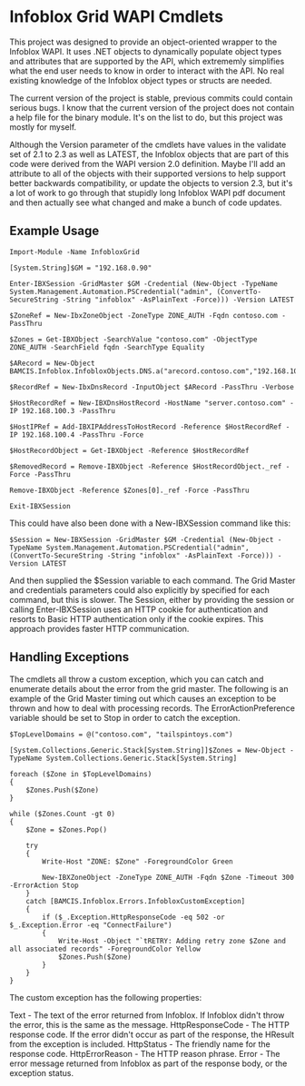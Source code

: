 # Infoblox Grid WAPI Cmdlets

This project was designed to provide an object-oriented wrapper to the Infoblox WAPI. It uses .NET objects to dynamically populate object types and attributes that are supported by
the API, which extrememly simplifies what the end user needs to know in order to interact with the API. No real existing knowledge of the Infoblox object types or structs are needed.

The current version of the project is stable, previous commits could contain serious bugs. I know that the current version of the project does not contain a help file for the binary
module. It's on the list to do, but this project was mostly for myself.

Although the Version parameter of the cmdlets have values in the validate set of 2.1 to 2.3 as well as LATEST, the Infoblox objects that are part of this code were derived from the 
WAPI version 2.0 definition. Maybe I'll add an attribute to all of the objects with their supported versions to help support better backwards compatibility, or update the objects to 
version 2.3, but it's a lot of work to go through that stupidly long Infoblox WAPI pdf document and then actually see what changed and make a bunch of code updates.

## Example Usage

    Import-Module -Name InfobloxGrid

    [System.String]$GM = "192.168.0.90"

    Enter-IBXSession -GridMaster $GM -Credential (New-Object -TypeName System.Management.Automation.PSCredential("admin", (ConvertTo-SecureString -String "infoblox" -AsPlainText -Force))) -Version LATEST

    $ZoneRef = New-IbxZoneObject -ZoneType ZONE_AUTH -Fqdn contoso.com -PassThru

    $Zones = Get-IBXObject -SearchValue "contoso.com" -ObjectType ZONE_AUTH -SearchField fqdn -SearchType Equality 

    $ARecord = New-Object BAMCIS.Infoblox.InfobloxObjects.DNS.a("arecord.contoso.com","192.168.100.3")

    $RecordRef = New-IbxDnsRecord -InputObject $ARecord -PassThru -Verbose

    $HostRecordRef = New-IBXDnsHostRecord -HostName "server.contoso.com" -IP 192.168.100.3 -PassThru

    $HostIPRef = Add-IBXIPAddressToHostRecord -Reference $HostRecordRef -IP 192.168.100.4 -PassThru -Force

    $HostRecordObject = Get-IBXObject -Reference $HostRecordRef

    $RemovedRecord = Remove-IBXObject -Reference $HostRecordObject._ref -Force -PassThru

    Remove-IBXObject -Reference $Zones[0]._ref -Force -PassThru

    Exit-IBXSession

This could have also been done with a New-IBXSession command like this:

    $Session = New-IBXSession -GridMaster $GM -Credential (New-Object -TypeName System.Management.Automation.PSCredential("admin", (ConvertTo-SecureString -String "infoblox" -AsPlainText -Force))) -Version LATEST

And then supplied the $Session variable to each command. The Grid Master and credentials parameters could also explicitly by specified for each command, but this is slower. The Session, either by providing the session or
calling Enter-IBXSession uses an HTTP cookie for authentication and resorts to Basic HTTP authentication only if the cookie expires. This approach provides faster HTTP communication.

## Handling Exceptions

The cmdlets all throw a custom exception, which you can catch and enumerate details about the error from the grid master. The following is an example of the Grid Master timing out which
causes an exception to be thrown and how to deal with processing records. The ErrorActionPreference variable should be set to Stop in order to catch the exception.

    $TopLevelDomains = @("contoso.com", "tailspintoys.com")

    [System.Collections.Generic.Stack[System.String]]$Zones = New-Object -TypeName System.Collections.Generic.Stack[System.String]

    foreach ($Zone in $TopLevelDomains)
    {
        $Zones.Push($Zone)
    }

    while ($Zones.Count -gt 0)
    {
        $Zone = $Zones.Pop()

        try
        {
			Write-Host "ZONE: $Zone" -ForegroundColor Green

			New-IBXZoneObject -ZoneType ZONE_AUTH -Fqdn $Zone -Timeout 300 -ErrorAction Stop
		}
		catch [BAMCIS.Infoblox.Errors.InfobloxCustomException]
		{
			if ($_.Exception.HttpResponseCode -eq 502 -or $_.Exception.Error -eq "ConnectFailure")
			{
				Write-Host -Object "`tRETRY: Adding retry zone $Zone and all associated records" -ForegroundColor Yellow
				$Zones.Push($Zone)
			}
		}
	}

The custom exception has the following properties:

Text - The text of the error returned from Infoblox. If Infoblox didn't throw the error, this is the same as the message.
HttpResponseCode - The HTTP response code. If the error didn't occur as part of the response, the HResult from the exception is included.
HttpStatus - The friendly name for the response code.
HttpErrorReason - The HTTP reason phrase.
Error - The error message returned from Infoblox as part of the response body, or the exception status.
